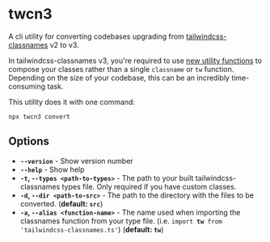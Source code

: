 # twcn3

A cli utility for converting codebases upgrading from [tailwindcss-classnames](https://www.npmjs.com/package/tailwindcss-classnames) v2 to v3.

In tailwindcss-classnames v3, you're required to use [new utility functions](https://github.com/muhammadsammy/tailwindcss-classnames/issues/293) to compose your classes rather than a single `classname` or `tw` function. Depending on the size of your codebase, this can be an incredibly time-consuming task.

This utility does it with one command:

```
npx twcn3 convert
```

## Options

- **`--version`** - Show version number
- **`--help`** - Show help
- **`-t`, `--types <path-to-types>`** - The path to your built tailwindcss-classnames types file. Only required if you have custom classes.
- **`-d`, `--dir <path-to-src>`** - The path to the directory with the files to be converted.
(**default: `src`**)
- **`-a`, `--alias <function-name>`** - The name used when importing the classnames function from your type file. (i.e. <code>import <strong>tw</strong> from 'tailwindcss-classnames.ts'</code>) (**default: `tw`**)
